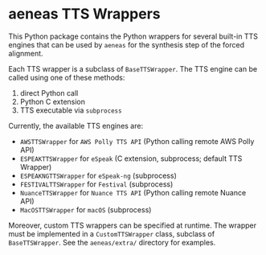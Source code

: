 # aeneas TTS Wrappers

This Python package contains the Python wrappers for several built-in
TTS engines that can be used by ``aeneas``
for the synthesis step of the forced alignment.

Each TTS wrapper is a subclass of `BaseTTSWrapper`.
The TTS engine can be called using one of these methods:

1. direct Python call
2. Python C extension
3. TTS executable via ``subprocess``

Currently, the available TTS engines are:

* `AWSTTSWrapper` for `AWS Polly TTS API` (Python calling remote AWS Polly API)
* `ESPEAKTTSWrapper` for `eSpeak` (C extension, subprocess; default TTS Wrapper)
* `ESPEAKNGTTSWrapper` for `eSpeak-ng` (subprocess)
* `FESTIVALTTSWrapper` for `Festival` (subprocess)
* `NuanceTTSWrapper` for `Nuance TTS API` (Python calling remote Nuance API)
* `MacOSTTSWrapper` for `macOS` (subprocess)

Moreover, custom TTS wrappers can be specified at runtime.
The wrapper must be implemented in a `CustomTTSWrapper` class,
subclass of `BaseTTSWrapper`.
See the `aeneas/extra/` directory for examples.

